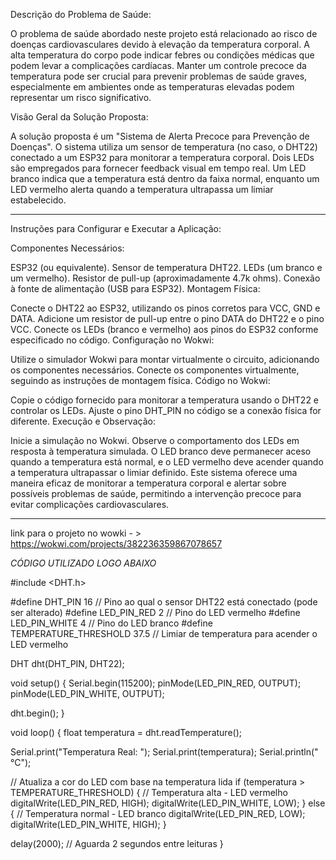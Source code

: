 
Descrição do Problema de Saúde:

O problema de saúde abordado neste projeto está relacionado ao risco de doenças cardiovasculares devido à elevação da temperatura corporal. A alta temperatura do corpo pode indicar febres ou condições médicas que podem levar a complicações cardíacas. Manter um controle precoce da temperatura pode ser crucial para prevenir problemas de saúde graves, especialmente em ambientes onde as temperaturas elevadas podem representar um risco significativo.

Visão Geral da Solução Proposta:

A solução proposta é um "Sistema de Alerta Precoce para Prevenção de Doenças". O sistema utiliza um sensor de temperatura (no caso, o DHT22) conectado a um ESP32 para monitorar a temperatura corporal. Dois LEDs são empregados para fornecer feedback visual em tempo real. Um LED branco indica que a temperatura está dentro da faixa normal, enquanto um LED vermelho alerta quando a temperatura ultrapassa um limiar estabelecido.



----------------------------------------------------------------------------------------------------------------------------------------------------------------------------------------------------------------------------------------------------------------------------



Instruções para Configurar e Executar a Aplicação:

Componentes Necessários:

ESP32 (ou equivalente).
Sensor de temperatura DHT22.
LEDs (um branco e um vermelho).
Resistor de pull-up (aproximadamente 4.7k ohms).
Conexão à fonte de alimentação (USB para ESP32).
Montagem Física:

Conecte o DHT22 ao ESP32, utilizando os pinos corretos para VCC, GND e DATA.
Adicione um resistor de pull-up entre o pino DATA do DHT22 e o pino VCC.
Conecte os LEDs (branco e vermelho) aos pinos do ESP32 conforme especificado no código.
Configuração no Wokwi:

Utilize o simulador Wokwi para montar virtualmente o circuito, adicionando os componentes necessários.
Conecte os componentes virtualmente, seguindo as instruções de montagem física.
Código no Wokwi:

Copie o código fornecido para monitorar a temperatura usando o DHT22 e controlar os LEDs.
Ajuste o pino DHT_PIN no código se a conexão física for diferente.
Execução e Observação:

Inicie a simulação no Wokwi.
Observe o comportamento dos LEDs em resposta à temperatura simulada.
O LED branco deve permanecer aceso quando a temperatura está normal, e o LED vermelho deve acender quando a temperatura ultrapassar o limiar definido.
Este sistema oferece uma maneira eficaz de monitorar a temperatura corporal e alertar sobre possíveis problemas de saúde, permitindo a intervenção precoce para evitar complicações cardiovasculares.


----------------------------------------------------------------------------------------------------------------------------------------------------------------------------------------------------------------------------------------------------------------------------


link para o projeto no wowki - > https://wokwi.com/projects/382236359867078657



*CÓDIGO UTILIZADO LOGO ABAIXO*

#include <DHT.h>

#define DHT_PIN 16      // Pino ao qual o sensor DHT22 está conectado (pode ser alterado)
#define LED_PIN_RED 2    // Pino do LED vermelho
#define LED_PIN_WHITE 4  // Pino do LED branco
#define TEMPERATURE_THRESHOLD 37.5  // Limiar de temperatura para acender o LED vermelho

DHT dht(DHT_PIN, DHT22);

void setup() {
  Serial.begin(115200);
  pinMode(LED_PIN_RED, OUTPUT);
  pinMode(LED_PIN_WHITE, OUTPUT);

  dht.begin();
}

void loop() {
  float temperatura = dht.readTemperature();

  Serial.print("Temperatura Real: ");
  Serial.print(temperatura);
  Serial.println(" °C");

  // Atualiza a cor do LED com base na temperatura lida
  if (temperatura > TEMPERATURE_THRESHOLD) {
    // Temperatura alta - LED vermelho
    digitalWrite(LED_PIN_RED, HIGH);
    digitalWrite(LED_PIN_WHITE, LOW);
  } else {
    // Temperatura normal - LED branco
    digitalWrite(LED_PIN_RED, LOW);
    digitalWrite(LED_PIN_WHITE, HIGH);
  }

  delay(2000);  // Aguarda 2 segundos entre leituras
}






